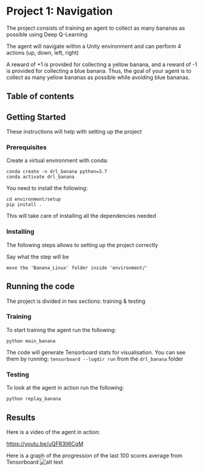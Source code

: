 # Project 1: Navigation

The project consists of training an agent to collect as many bananas as possible using Deep Q-Learning

The agent will navigate within a Unity environment and can perform 4 actions (up, down, left, right) 

A reward of +1 is provided for collecting a yellow banana, and a reward of -1 is provided for collecting a blue banana. Thus, the goal of your agent is to collect as many yellow bananas as possible while avoiding blue bananas.
## Table of contents


## Getting Started

These instructions will help with setting up the project

### Prerequisites
Create a virtual environment with conda:
```
conda create -n drl_banana python=3.7
conda activate drl_banana
```

You need to install the following:
```
cd environment/setup
pip install .
```
This will take care of installing all the dependencies needed

### Installing

The following steps allows to setting up the project correctly

Say what the step will be

```
move the 'Banana_Linux' folder inside 'environment/'
```

## Running the code

The project is divided in two sections: training & testing

### Training

To start training the agent run the following:

```
python main_banana
```
The code will generate Tensorboard stats for visualisation. You can see them by running:
```tensorboard --logdir run``` from the ```drl_banana``` folder

### Testing

To look at the agent in action run the following:

```
python replay_banana
```

## Results
Here is a video of the agent in action:

https://youtu.be/uQFR3ll6CqM

Here is a graph of the progression of the last 100 scores average from Tensorboard
![alt text](images/tensorboard1.png)